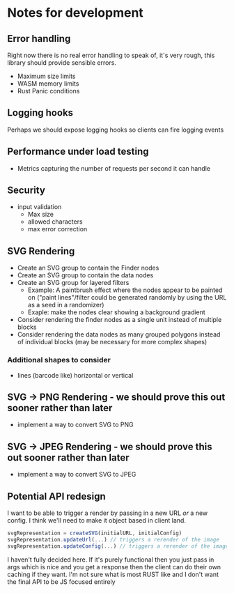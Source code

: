 # Notes for development

## Error handling

Right now there is no real error handling to speak of, it's very rough, this library should provide sensible errors.
- Maximum size limits
- WASM memory limits
- Rust Panic conditions

## Logging hooks

Perhaps we should expose logging hooks so clients can fire logging events

## Performance under load testing

- Metrics capturing the number of requests per second it can handle

## Security

- input validation
  - Max size
  - allowed characters
  - max error correction


## SVG Rendering
- Create an SVG group to contain the Finder nodes
- Create an SVG group to contain the data nodes
- Create an SVG group for layered filters
  - Example: A paintbrush effect where the nodes appear to be painted on ("paint lines"/filter could be generated randomly by using the URL as a seed in a randomizer)
  - Exaple: make the nodes clear showing a background gradient
- Consider rendering the finder nodes as a single unit instead of multiple blocks
- Consider rendering the data nodes as many grouped polygons instead of individual blocks (may be necessary for more complex shapes)

### Additional shapes to consider
- lines (barcode like) horizontal or vertical

## SVG -> PNG Rendering - we should prove this out sooner rather than later
- implement a way to convert SVG to PNG

## SVG -> JPEG Rendering - we should prove this out sooner rather than later
- implement a way to convert SVG to JPEG

## Potential API redesign
I want to be able to trigger a render by passing in a new URL _or_ a new config. I think we'll need to make it object based in client land.
```ts
svgRepresentation = createSVG(initialURL, initialConfig)
svgRepresentation.updateUrl(...) // triggers a rerender of the image
svgRepresentation.updateConfig(...) // triggers a rerender of the image
```

I haven't fully decided here. If it's purely functional then you just pass in args which is nice and you get a response then the client can do their own caching if they want. I'm not sure what is most RUST like and I don't want the final API to be JS focused entirely